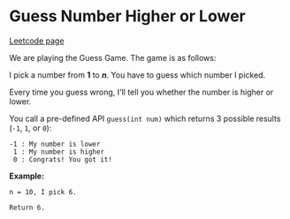 # Guess Number Higher or Lower
[Leetcode page](https://leetcode.com/problems/guess-number-higher-or-lower/description)

We are playing the Guess Game. The game is as follows:

I pick a number from **1** to **_n_**. You have to guess which number I
picked.

Every time you guess wrong, I'll tell you whether the number is higher or
lower.

You call a pre-defined API `guess(int num)` which returns 3 possible results
(`-1`, `1`, or `0`):

    
    
    -1 : My number is lower
     1 : My number is higher
     0 : Congrats! You got it!
    

**Example:**  

    
    
    n = 10, I pick 6.
    
    Return 6.
    

